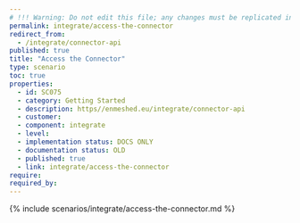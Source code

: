 ```yaml
---
# !!! Warning: Do not edit this file; any changes must be replicated in Excel !!!
permalink: integrate/access-the-connector
redirect_from:
  - /integrate/connector-api
published: true
title: "Access the Connector"
type: scenario
toc: true
properties:
  - id: SC075
  - category: Getting Started
  - description: https//enmeshed.eu/integrate/connector-api
  - customer:
  - component: integrate
  - level:
  - implementation status: DOCS ONLY
  - documentation status: OLD
  - published: true
  - link: integrate/access-the-connector
require:
required_by:
---
```


{% include scenarios/integrate/access-the-connector.md %}
